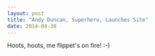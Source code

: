 ```yaml
---
layout: post
title: "Andy Duncan, Superhero, Launches Site"
date: 2014-04-30
---
```


Hoots, hoots, me flippet's on fire! :-)
